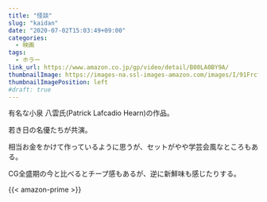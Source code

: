```yaml
---
title: "怪談"
slug: "kaidan"
date: "2020-07-02T15:03:49+09:00"
categories:
  - 映画
tags:
  - ホラー
link_url: https://www.amazon.co.jp/gp/video/detail/B00LA0BY9A/
thumbnailImage: https://images-na.ssl-images-amazon.com/images/I/91Frcf-eD4L._SX600_.jpg
thumbnailImagePosition: left
#draft: true
---
```

有名な小泉 八雲氏(Patrick Lafcadio Hearn)の作品。
<!--more-->
若き日の名優たちが共演。

相当お金をかけて作っているように思うが、セットがやや学芸会風なところもある。

CG全盛期の今と比べるとチープ感もあるが、逆に新鮮味も感じたりする。

{{< amazon-prime >}}
